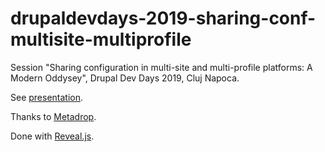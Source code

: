 # drupaldevdays-2019-sharing-conf-multisite-multiprofile

Session "Sharing configuration in multi-site and multi-profile platforms: A Modern Oddysey", Drupal Dev Days 2019, Cluj Napoca.


See [presentation](https://rsanzante.github.io/drupaldevdays-2019-sharing-conf-multisite-multiprofile/slides/).

Thanks to <a href="https://metadrop.net/en/">Metadrop</a>.

Done with [Reveal.js](https://revealjs.com/#/).
